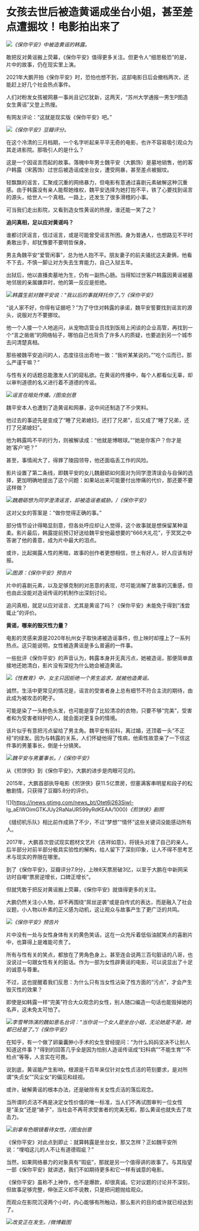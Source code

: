 # 女孩去世后被造黄谣成坐台小姐，甚至差点遭掘坟！电影拍出来了

![](https://inews.gtimg.com/news_bt/GkftTimDbhnhpup4JL_GRtfopim4FE1BYlhpUSdhrORKcAA/0)_《保你平安》中被造黄谣的韩露。_

敢把反对黄谣搬上荧幕，《保你平安》值得更多关注。但更令人“细思极恐”的是，片中的故事，仍在现实里上演。

2021年大鹏开拍《保你平安》时，恐怕也想不到，这部电影日后会撤档两次，还能赶上好几个社会热点事件。

人们对粉发女孩被网暴一事尚且记忆犹新，这两天，“苏州大学通报一男生P图造女生黄谣”又登上热搜。

有网友评论：“这就是现实版《保你平安》吧。”

![](https://inews.gtimg.com/news_bt/OO_LUsG-h30o45vRG2wAPxUtqlhZPSoqbGOgY0zDrBfxsAA/1000)_《保你平安》豆瓣评分。_

在这个冷清的三月档期，一个名字听起来平平无奇的电影，也许不容易吸引观众为其走进影院。那吸引人的是什么？

这是一个因谣言而起的故事。落魄中年男士魏平安（大鹏饰）是墓地销售，他的客户韩露（宋茜饰）过世后被造谣成坐台女，遭受网暴，甚至差点被掘坟。

轻飘飘的谣言，汇聚成沉重的网络暴力，但电影有意通过喜剧元素破解这种沉重感。由于韩露没有亲人能帮她维权，魏平安选择为她打抱不平，铁了心要找到谣言的源头，给世人一个真相。一路上，还发生了很多滑稽的小事。

可当我们走出影院，又看到造女性黄谣的热搜，谁还能一笑了之？

**追问真相，足以应对黄谣吗？**

谁都讨厌谣言，信过谣言，或是可能曾受谣言所困。身为普通人，也想路见不平时勇敢出手，却犹豫要不要明哲保身。

男主角魏平安“爱管闲事”，总为他人抱不平。朋友妻子的前夫骚扰这夫妻俩，他看不下去，不慎一脚让对方失去生育能力，自己入狱五年。

出狱后，他以直播卖墓地为生，仍有一副热心肠。当得知过世客户韩露因黄谣被墓地邻居的亲属嫌弃时，他的第一反应是拒绝。

![](https://inews.gtimg.com/news_bt/OOzKytNKwGL2U5ISlL98s-QA-0nIUxHuaRJtFizAfKTWoAA/1000)_韩露生前对魏平安说：“我以后的事就拜托你了。”/《保你平安》_

“说人家不好，你得有证据吧？”为了守住对韩露的承诺，魏平安誓要找到谣言的源头，说服对方不要挪坟。

他一个人接一个人地追问，从宠物店营业员找到饭局上闲谈的企业高管，再找到一个“言之凿凿”的网络帖子，哪怕自己也背负了许多人的质疑，也要追到另一个城市去问清楚真相。

那些被魏平安追问的人，态度往往出奇地一致：“我听某某说的。”“吃个瓜而已，那么严谨干嘛？”

与性有关的话题总能激发人们的窥私欲。在黄谣的传播中，每个人都看似无辜，却以审判道德的名义进行着不道德的传谣。

![](https://inews.gtimg.com/news_bt/OkyfeoYc16TTqx8NBKUxuiqPsmxdEacOj-0zxX4F8_ar4AA/1000)_谣言在暗处传播。/图虫创意_

魏平安本人也遭到了造黄谣和网暴，这中间还制造了不少笑料。

他过去的事迹先是变成了“睡了兄弟媳妇，还打了兄弟”，后又成了“睡了兄弟，还打了兄弟媳妇”。

他为韩露鸣不平的行为，则被解读成：“他就是博眼球。”“她是你客户？你才是她‘客户’吧？”

甚至，事情闹大了，得罪了陵园领导，他还面临丢工作的风险。

影片设置了第二条线，即魏平安的女儿魏磨砺如何面对为同学澄清误会与自保的选择，更加明确地提出了这个问题：如果站出来可能要付出惨痛的代价，那还要不要这样做？

![](https://inews.gtimg.com/news_bt/OETfbOmegXlMaxgfArDYe_Q_GufwMfRKUWGIQ8Mbbyy_0AA/1000)_魏磨砺想为同学澄清谣言，却被造谣者威胁。/《保你平安》_

这对父女的答案是：“做你觉得正确的事。”

部分情节设计得略显刻意，但各处呼应却让人觉得，这个故事就是想保留某种温柔。影片最后，韩露提前预订好送给魏平安他最想要的“666大礼花”，于冥冥之中答谢了他的善意，成为片中最大的泪点。

或许，比起揭露人性的黑暗，故事的创作者更想相信，世上有好人，好人应该有好报。

![](https://inews.gtimg.com/news_bt/OTp1mSP3NgwtrdiDrcEPr2YVsdL6hdRWbn08CfhTO83hYAA/1000)_图源：《保你平安》预告片_

片中的喜剧元素，以及足够克制的对恶意的表现，尽可能消解了故事的沉重感，但也由此没能对造谣传谣的机制作出深刻讨论。

追问真相，就足以应对谣言、尤其是黄谣了吗？《保你平安》未能免于得到“浅尝辄止”的评价。

**黄谣，哪来的毁灭性力量？**

电影的灵感来源是2020年杭州女子取快递被造谣事件，但上映时却撞上了一系列热点。这只能说明，女性被造黄谣是多么普遍的一件事。

一些批评《保你平安》的声音认为，韩露本身并无真污点，她被造谣，那便简单直接地还她清白，影片没有深挖为什么她会被造黄谣。

![](https://inews.gtimg.com/news_bt/OLspnLAZp6o0n9lavhObvxfquiBq4XTbz2RxkRY7IJFbgAA/1000)_《性教育》中，女主只因拒绝一个男生追求，就被他造黄谣。_

诚然，生活中更常见的情况是，谣言的受害者身上总有细节不符合主流的期待，由此成为被攻击的靶子。

可能是染了一头粉色头发，也可能是穿了比较清凉的衣物，只要不够“完美”，受害者和为受害者辩护的人，就会面对更复杂的情境。

该片似乎有意把污点留给了男主角。魏平安有前科，离过婚，还顶着一头“不正经”的绿发。因为与韩露的关系，人们怀疑他得了性病，他索性故意亲了一下信这件事的男董事长，倒是十分搞笑。

![](https://inews.gtimg.com/news_bt/O509B1G2LMM_orx2Cu00mF7-xRcKmCBRyfvbzJ1JXhA8IAA/1000)_魏平安与男董事长。/《保你平安》_

从《煎饼侠》到《保你平安》，大鹏的进步是肉眼可见的。

2015年，大鹏首部执导电影《煎饼侠》获11.5亿票房，但塞满客串明星和段子的松散剧情，只获得了豆瓣5.8分的评价。

![](https://inews.gtimg.com/news_bt/Otet6j263Siwl-
Ig_aEIWOimGTKJUy2RaNaUR599yRdKEAA/1000)_《煎饼侠》剧照_

《缝纫机乐队》相比前作成熟了不少，不过“梦想”“情怀”这些关键词没能感动所有人。

2017年，大鹏首次尝试现实题材文艺片《吉祥如意》，将镜头对准了自己的亲人。后半部分对前半部分极具实验性的解构，给人留下了深刻印象，让人不得不思考艺术与现实的界限在哪里。

到了《保你平安》，豆瓣评分7.9分，上映8天票房破3亿，以至于大鹏在中新网采访时自嘲“票房逆增长，口碑正增长”。

但就凭敢于把反对黄谣搬上荧幕，《保你平安》就值得更多的关注。

大鹏仍然关注小人物，却不再围绕“屌丝逆袭”或是自传式的表达，而是融入了社会议题，小人物以朴素的正义感为动机，这让观众与故事产生了更广泛的共鸣。

![](https://inews.gtimg.com/news_bt/OLaryJpcv8r6wdbS1WDrUPqg303yVrxMVFdpkoHSWXXYEAA/1000)_《保你平安》预告片_

片中没有一处与女性身体有关的黄色笑话，这在一众充斥着低俗油腻笑点的喜剧片中，也算得上是难能可贵了。

所有与性有关的笑点，都放在了男角色身上。甚至连会说两三百句脏话的八哥，也没说过一句跟女性有关的脏话。作为一部为女性辟黄谣的电影，可以说显出了十足的诚意与尊重。

不过，这也提醒着我们反思：为什么只有当女性沾染了性方面的“污点”，才会产生毁灭性的效果？

即使是如韩露一样“完美”符合大众观念的女性，别人随口编造一句话也能毁掉她的名声，这未免太可怕了。

![](https://inews.gtimg.com/news_bt/OvLmu38bAgZhgd8uRuS8lZeFBVyCT26_hu-11iVELKMN8AA/1000)_李雪琴饰演的魏如意名台词：“当你说一个女人是坐台小姐，无论她是不是，她都已经是了。”/《保你平安》_

在知乎，有一个做了卵巢囊肿小手术的女生曾经提问：“为什么妈妈坚决不让别人知道这件事？”得到的回答几乎全是因为怕别人造谣传谣成“妇科病”“不能生育”“不检点”等等，人言实在可畏。

说到底，黄谣能产生影响，根源是千百年来仅针对女性贞洁的苛刻要求，是对所谓“失贞女”“风尘女”的偏见和歧视。

或许，破解黄谣的根本办法，还是破除有关女性贞洁的落后观念。

当所谓的贞洁不再是决定女性价值的唯一标准，当人们不再试图审判一位女性是“圣女”还是“婊子”，当社会不再苛求受害者的完美无暇，那么黄谣也就失去了攻击力。

![](https://inews.gtimg.com/news_bt/O0ypm5imoF4JxoP00-APF8eXzyxjsSZp0JnUVpUEkCARMAA/1000)_别拿有色眼镜看待女性。/图虫创意_

《保你平安》对此点到即止：就算韩露是坐台女，那又怎样？正如魏平安所说：“埋咱这儿的人不让有道德瑕疵？”

当然，如果网络暴力的对象真有“瑕疵”，那就是另一个值得讲的故事了。与其指望一部《保你平安》就讲透，我们不如期待更多和它一样有诚意的电影。

《保你平安》虽称不上神作，也不是爆款，却很真诚。它对议题的讨论并不深刻，但故事足够完整，伸张正义却不说教，只是把问题抛给观众。

而观众在影院沉浸两个小时，内心能够有所触动，那么影片的目的或许就已经达到了。

![](https://inews.gtimg.com/news_bt/OAK7bzF0tgstHuGsOerAqtdQuj2XLqlCzKaom1WV5MvNQAA/1000)_改变正在发生。/微博截图_

